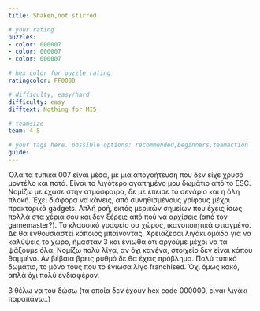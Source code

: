 ```yaml
---
title: Shaken,not stirred

# your rating
puzzles:
- color: 000007
- color: 000007
- color: 000007

# hex color for puzzle rating
ratingcolor: FF0000

# difficulty, easy/hard
difficulty: easy
difftext: Nothing for MI5

# teamsize
team: 4-5

# your tags here. possible options: recommended,beginners,teamaction
guide:
---
```


Όλα τα τυπικά 007 είναι μέσα, με μια απογοήτευση που δεν είχε χρυσό μοντέλο και ποτά.
Είναι το λιγότερο αγαπημένο μου δωμάτιο από το ESC. Νομίζω με έχασε στην ατμόσφαιρα, δε με έπεισε το σενάριο και η όλη πλοκή.
Έχει διάφορα να κάνεις, από συνηθισμένους γρίφους μέχρι πρακτορικά gadgets. Απλή ροή, εκτός μερικών σημείων που έχεις ίσως πολλά στα χέρια σου και δεν ξέρεις από πού να αρχίσεις (από τον gamemaster?).
Το κλασσικό γραφείο σα χώρος, ικανοποιητικά φτιαγμένο. Δε θα ενθουσιαστεί κάποιος μπαίνοντας.
Χρειάζεσαι λιγάκι ομάδα για να καλύψεις το χώρο, ήμασταν 3 και ένιωθα ότι αργούμε μέχρι να τα ψάξουμε όλα. Νομίζω πολύ λίγα, αν όχι κανένα, στοιχείο δεν είναι κάπου θαμμένο. Αν βέβαια βρεις ρυθμό δε θα έχεις πρόβλημα.
Πολύ τυπικό δωμάτιο, το μόνο τους που το ένιωσα λίγο franchised. Όχι όμως κακό, απλά όχι πολύ ενδιαφέρον.

3 θέλω να του δώσω (τα οποία δεν έχουν hex code 000000, είναι λιγάκι παραπάνω..)
